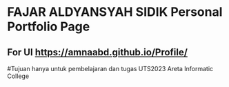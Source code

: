 # FAJAR ALDYANSYAH SIDIK Personal Portfolio Page

## For UI https://amnaabd.github.io/Profile/
#Tujuan hanya untuk pembelajaran dan tugas UTS2023 Areta Informatic College
